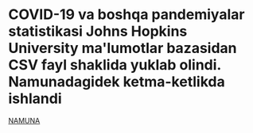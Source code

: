 # COVID-19 va boshqa pandemiyalar statistikasi Johns Hopkins University ma'lumotlar bazasidan CSV fayl shaklida yuklab olindi. Namunadagidek ketma-ketlikda ishlandi
[NAMUNA](https://colab.research.google.com/drive/15Ds9-aFoo_AlK9G944QrvZr6USpV4fMN)
